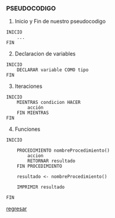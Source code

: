 ### PSEUDOCODIGO

1. Inicio y Fin de nuestro pseudocodigo

```text
INICIO
    ...
FIN
```

2. Declaracion de variables

```text
INICIO
    DECLARAR variable COMO tipo
FIN
```

3. Iteraciones

```text
INICIO 
    MIENTRAS condicion HACER
        acción
    FIN MIENTRAS
FIN
```

4. Funciones
```text
INICIO

    PROCEDIMIENTO nombreProcedimiento()
        accion
        RETORNAR resultado
    FIN PROCEDIMIENTO

    resultado <- nombreProcedimiento()

    IMPRIMIR resultado

FIN
```

[regresar](README.md)